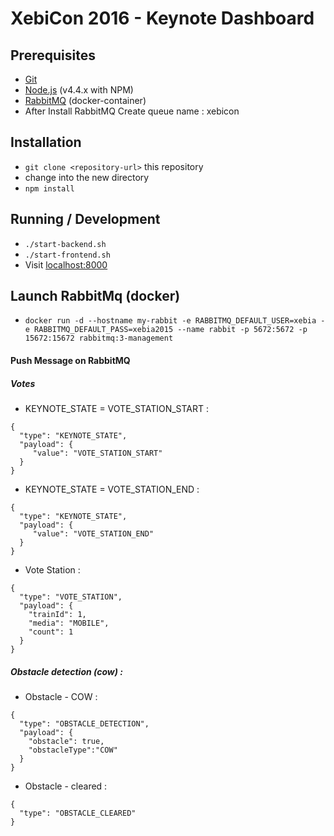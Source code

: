 # XebiCon 2016 - Keynote Dashboard

## Prerequisites
* [Git](http://git-scm.com/)
* [Node.js](http://nodejs.org/) (v4.4.x with NPM)
* [RabbitMQ](https://hub.docker.com/_/rabbitmq/) (docker-container)
* After Install RabbitMQ Create queue name : xebicon


## Installation

* `git clone <repository-url>` this repository
* change into the new directory
* `npm install`

## Running / Development

* `./start-backend.sh`
* `./start-frontend.sh`
* Visit [localhost:8000](http://localhost:8000)

## Launch RabbitMq (docker)
* `docker run -d --hostname my-rabbit -e RABBITMQ_DEFAULT_USER=xebia -e RABBITMQ_DEFAULT_PASS=xebia2015 --name rabbit -p 5672:5672 -p 15672:15672 rabbitmq:3-management`

####  Push Message on RabbitMQ

##### Votes 

* KEYNOTE_STATE = VOTE_STATION_START :
```
{
  "type": "KEYNOTE_STATE",
  "payload": {
     "value": "VOTE_STATION_START"
  }
}
```

* KEYNOTE_STATE = VOTE_STATION_END :
```
{
  "type": "KEYNOTE_STATE",
  "payload": {
     "value": "VOTE_STATION_END"
  }
}
```

* Vote Station :
```
{
  "type": "VOTE_STATION",
  "payload": {
    "trainId": 1,
    "media": "MOBILE",
    "count": 1
  }
}
```

##### Obstacle detection (cow) :

* Obstacle - COW :
```
{
  "type": "OBSTACLE_DETECTION",
  "payload": {
    "obstacle": true,
    "obstacleType":"COW"
  }
}
```

* Obstacle - cleared :
```
{
  "type": "OBSTACLE_CLEARED"
}
```
